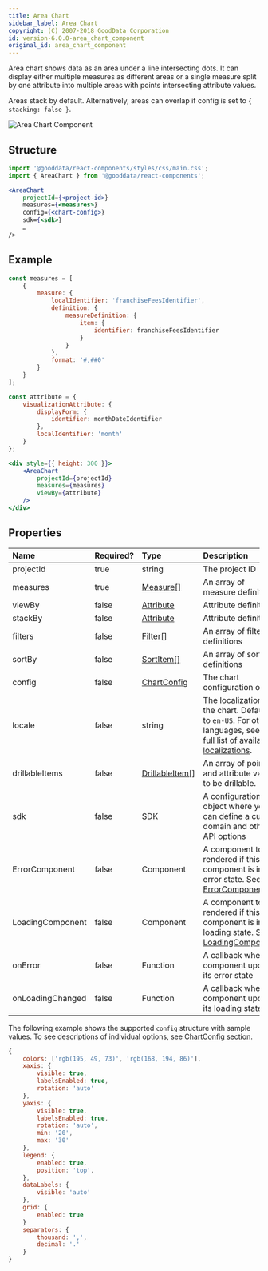 ```yaml
---
title: Area Chart
sidebar_label: Area Chart
copyright: (C) 2007-2018 GoodData Corporation
id: version-6.0.0-area_chart_component
original_id: area_chart_component
---
```


Area chart shows data as an area under a line intersecting dots. It can display either multiple measures as different areas or a single measure split by one attribute into multiple areas with points intersecting attribute values.

Areas stack by default. Alternatively, areas can overlap if config is set to ```{ stacking: false }```.

![Area Chart Component](assets/area_chart.png "Area Chart Component")

## Structure

```jsx
import '@gooddata/react-components/styles/css/main.css';
import { AreaChart } from '@gooddata/react-components';

<AreaChart
    projectId={<project-id>}
    measures={<measures>}
    config={<chart-config>}
    sdk={<sdk>}
    …
/>
```

## Example

```jsx
const measures = [
    {
        measure: {
            localIdentifier: 'franchiseFeesIdentifier',
            definition: {
                measureDefinition: {
                    item: {
                        identifier: franchiseFeesIdentifier
                    }
                }
            },
            format: '#,##0'
        }
    }
];

const attribute = {
    visualizationAttribute: {
        displayForm: {
            identifier: monthDateIdentifier
        },
        localIdentifier: 'month'
    }
};

<div style={{ height: 300 }}>
    <AreaChart
        projectId={projectId}
        measures={measures}
        viewBy={attribute}
    />
</div>
```

## Properties

| Name | Required? | Type | Description |
| :--- | :--- | :--- | :--- |
| projectId | true | string | The project ID |
| measures | true | [Measure[]](afm.md#measure) | An array of measure definitions |
| viewBy | false | [Attribute](afm.md#attribute) | Attribute definition |
| stackBy | false | [Attribute](afm.md#attribute) | Attribute definition |
| filters | false | [Filter[]](filter_visual_components.md) | An array of filter definitions |
| sortBy | false | [SortItem[]](result_specification.md#sorting) | An array of sort definitions |
| config | false | [ChartConfig](15_props__chart_config.md) | The chart configuration object |
| locale | false | string | The localization of the chart. Defaults to `en-US`. For other languages, see the [full list of available localizations](https://github.com/gooddata/gooddata-react-components/tree/master/src/translations). |
| drillableItems | false | [DrillableItem[]](15_props__drillable_item.md) | An array of points and attribute values to be drillable. |
| sdk | false | SDK | A configuration object where you can define a custom domain and other API options |
| ErrorComponent | false | Component | A component to be rendered if this component is in error state. See [ErrorComponent](15_props__error_component.md).|
| LoadingComponent | false | Component | A component to be rendered if this component is in loading state. See [LoadingComponent](loading_component.md).|
| onError | false | Function | A callback when component updates its error state |
| onLoadingChanged | false | Function | A callback when component updates its loading state |

<!-- These internals are intentionally undocumented
| afterRender | false | Function | A callback after component is rendered |
| dataSource | false | DataSource class | A class that is used to resolve AFM |
| environment | false | string | An Internal property that changes behaviour in Analytical Designer and KPI Dashboards |
| height | false | number | Height of the component in pixels |
| pushData | false | Function | A callback after AFM is resolved |
-->

The following example shows the supported `config` structure with sample values. To see descriptions of individual options, see [ChartConfig section](15_props__chart_config.md).
```javascript
{
    colors: ['rgb(195, 49, 73)', 'rgb(168, 194, 86)'],
    xaxis: {
        visible: true,
        labelsEnabled: true,
        rotation: 'auto'
    },
    yaxis: {
        visible: true,
        labelsEnabled: true,
        rotation: 'auto',
        min: '20',
        max: '30'
    },
    legend: {
        enabled: true,
        position: 'top',
    },
    dataLabels: {
        visible: 'auto'
    },
    grid: {
        enabled: true
    }
    separators: {
        thousand: ',',
        decimal: '.'
    }
}
```
